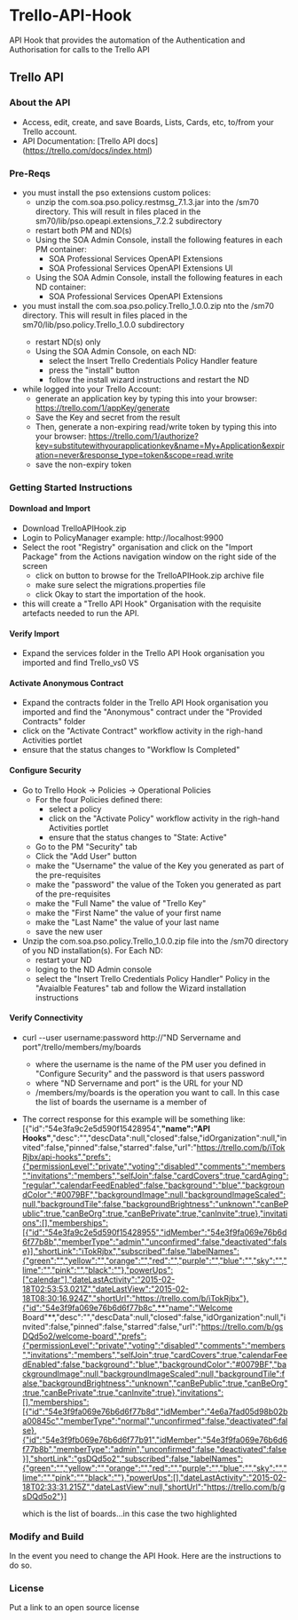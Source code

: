 # Trello-API-Hook
API Hook that provides the automation of the Authentication and Authorisation for calls to the Trello API
## Trello API 
### About the API
- Access, edit, create, and save Boards, Lists, Cards, etc, to/from your Trello account.
- API Documentation: [Trello API docs] (https://trello.com/docs/index.html)

### Pre-Reqs
- you must install the pso extensions custom polices:
    + unzip the com.soa.pso.policy.restmsg_7.1.3.jar into the <Policy Manager Home>/sm70 directory. This will result in files placed in the sm70/lib/pso.opeapi.extensions_7.2.2 subdirectory
    + restart both PM and ND(s)
    + Using the SOA Admin Console, install the following features in each PM container:
        * SOA Professional Services OpenAPI Extensions
        * SOA Professional Services OpenAPI Extensions UI
    + Using the SOA Admin Console, install the following features in each ND container:
        * SOA Professional Services OpenAPI Extensions
- you must install the com.soa.pso.policy.Trello_1.0.0.zip nto the <Policy Manager Home>/sm70 directory. This will result in files placed in the sm70/lib/pso.policy.Trello_1.0.0 subdirectory
    + restart ND(s) only
    +  Using the SOA Admin Console, on each ND:
        * select the Insert Trello Credentials Policy Handler feature  
        * press the "install" button
        * follow the install wizard instructions and restart the ND
- while logged into your Trello Account:
    - generate an application key by typing this into your browser: https://trello.com/1/appKey/generate
    - Save the Key and secret from the result
    - Then, generate a non-expiring read/write token by typing this into your browser: https://trello.com/1/authorize?key=substitutewithyourapplicationkey&name=My+Application&expiration=never&response_type=token&scope=read,write
    - save the non-expiry token

### Getting Started Instructions
#### Download and Import
- Download TrelloAPIHook.zip
- Login to PolicyManager  example: http://localhost:9900
- Select the root "Registry" organisation and click on the "Import Package" from the Actions navigation window on the right side of the screen
  - click on button to browse for the TrelloAPIHook.zip archive file 
  - make sure select the migrations.properties file 
  - click Okay to start the importation of the hook.
- this will create a "Trello API Hook" Organisation with the requisite artefacts needed to run the API.

#### Verify Import
- Expand the services folder in the Trello API Hook organisation you imported and find Trello_vs0 VS

#### Activate Anonymous Contract
- Expand the contracts folder in the Trello API Hook organisation you imported and find the "Anonymous" contract under the "Provided Contracts" folder
- click on the "Activate Contract" workflow activity in the righ-hand Activities portlet
- ensure that the status changes to "Workflow Is Completed"

#### Configure Security
- Go to Trello Hook -> Policies -> Operational Policies 
    - For the four Policies defined there:
        - select a policy
        - click on the "Activate Policy" workflow activity in the righ-hand Activities portlet
        - ensure that the status changes to "State: Active"
    - Go to the PM "Security" tab
    - Click the "Add User" button
    - make the "Username" the value of the Key you generated as part of the pre-requisites
    - make the "password" the value of the Token you generated as part of the pre-requisites
    - make the "Full Name" the value of "Trello Key"
    - make the "First Name" the value of your first name
    - make the "Last Name" the value of your last name
    - save the new user
- Unzip the com.soa.pso.policy.Trello_1.0.0.zip file into the /sm70 directory of you ND installation(s). For Each ND:
    - restart your ND
    - loging to the ND Admin console
    - select the "Insert Trello Credentials Policy Handler" Policy in the "Avaialble Features" tab and follow the Wizard installation instructions

#### Verify Connectivity
- curl --user username:password http://"ND Servername and port"/trello/members/my/boards
    - where the username is the name of the PM user you defined in "Configure Security" and the password is that users password
    - where "ND Servername and port" is the URL for your ND 
    - /members/my/boards is the operation you want to call. In this case the list of boards the username is a member of
- The correct response for this example will be something like:
    [{"id":"54e3fa9c2e5d590f15428954",**"name":"API Hooks"**,"desc":"","descData":null,"closed":false,"idOrganization":null,"invited":false,"pinned":false,"starred":false,"url":"https://trello.com/b/iTokRjbx/api-hooks","prefs":{"permissionLevel":"private","voting":"disabled","comments":"members","invitations":"members","selfJoin":false,"cardCovers":true,"cardAging":"regular","calendarFeedEnabled":false,"background":"blue","backgroundColor":"#0079BF","backgroundImage":null,"backgroundImageScaled":null,"backgroundTile":false,"backgroundBrightness":"unknown","canBePublic":true,"canBeOrg":true,"canBePrivate":true,"canInvite":true},"invitations":[],"memberships":[{"id":"54e3fa9c2e5d590f15428955","idMember":"54e3f9fa069e76b6d6f77b8b","memberType":"admin","unconfirmed":false,"deactivated":false}],"shortLink":"iTokRjbx","subscribed":false,"labelNames":{"green":"","yellow":"","orange":"","red":"","purple":"","blue":"","sky":"","lime":"","pink":"","black":""},"powerUps":["calendar"],"dateLastActivity":"2015-02-18T02:53:53.021Z","dateLastView":"2015-02-18T08:30:16.924Z","shortUrl":"https://trello.com/b/iTokRjbx"},{"id":"54e3f9fa069e76b6d6f77b8c",**"name":"Welcome Board"**,"desc":"","descData":null,"closed":false,"idOrganization":null,"invited":false,"pinned":false,"starred":false,"url":"https://trello.com/b/gsDQd5o2/welcome-board","prefs":{"permissionLevel":"private","voting":"disabled","comments":"members","invitations":"members","selfJoin":true,"cardCovers":true,"calendarFeedEnabled":false,"background":"blue","backgroundColor":"#0079BF","backgroundImage":null,"backgroundImageScaled":null,"backgroundTile":false,"backgroundBrightness":"unknown","canBePublic":true,"canBeOrg":true,"canBePrivate":true,"canInvite":true},"invitations":[],"memberships":[{"id":"54e3f9fa069e76b6d6f77b8d","idMember":"4e6a7fad05d98b02ba00845c","memberType":"normal","unconfirmed":false,"deactivated":false},{"id":"54e3f9fb069e76b6d6f77b91","idMember":"54e3f9fa069e76b6d6f77b8b","memberType":"admin","unconfirmed":false,"deactivated":false}],"shortLink":"gsDQd5o2","subscribed":false,"labelNames":{"green":"","yellow":"","orange":"","red":"","purple":"","blue":"","sky":"","lime":"","pink":"","black":""},"powerUps":[],"dateLastActivity":"2015-02-18T02:33:31.215Z","dateLastView":null,"shortUrl":"https://trello.com/b/gsDQd5o2"}]

    which is the list of boards...in this case the two highlighted

### Modify and Build
In the event you need to change the API Hook.   Here are the instructions to do so. 

### License
Put a link to an open source license
